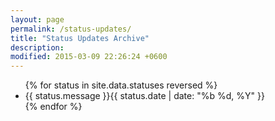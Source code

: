 ```yaml
---
layout: page
permalink: /status-updates/
title: "Status Updates Archive"
description:
modified: 2015-03-09 22:26:24 +0600
---
```

<ul class="post-list">
{% for status in site.data.statuses reversed %}
<li>
<a class="twitter-icon" href="https://twitter.com/intent/tweet?text=&quot;{{ status.message }}&quot;%20{{ site.url }}{{ page.url }}%20via%20&#64;{{ site.owner.twitter }}" title="Share on Twitter"><i class="fa fa-twitter"></i> </a>{{ status.message }}<span class="entry-date"><time datetime="{{ status.date }}" itemprop="datePublished">{{ status.date | date: "%b %d, %Y" }}</time>
</li>
{% endfor %}
</ul>
